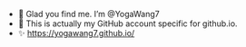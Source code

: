 - 👋 Glad you find me. I’m @YogaWang7
- 👀 This is actually my GitHub account specific for github.io.
- ✨ https://yogawang7.github.io/ 

<!---
YogaWang7/YogaWang7 is a ✨ special ✨ repository because its `README.md` (this file) appears on your GitHub profile.
You can click the Preview link to take a look at your changes.
--->
